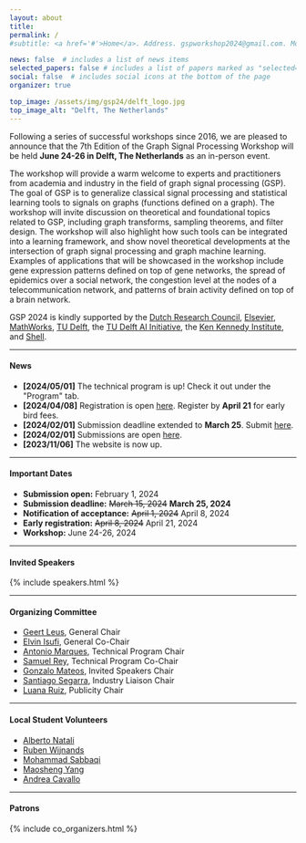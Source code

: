 ```yaml
---
layout: about
title: 
permalink: /
#subtitle: <a href='#'>Home</a>. Address. gspworkshop2024@gmail.com. Moto. Etc.

news: false  # includes a list of news items
selected_papers: false # includes a list of papers marked as "selected={true}"
social: false  # includes social icons at the bottom of the page
organizer: true

top_image: /assets/img/gsp24/delft_logo.jpg
top_image_alt: "Delft, The Netherlands"
---
```


Following a series of successful workshops since 2016, we are pleased to announce that the 7th Edition of the Graph Signal Processing Workshop will be held **June 24-26 in Delft, The Netherlands** as an in-person event.

The workshop will provide a warm welcome to experts and practitioners from academia and industry in the field of graph signal processing (GSP). The goal of GSP is to generalize classical signal processing and statistical learning tools to signals on graphs (functions defined on a graph). The workshop will invite discussion on theoretical and foundational topics related to GSP, including graph transforms, sampling theorems, and filter design. The workshop will also highlight how such tools can be integrated into a learning framework, and show novel theoretical developments at the intersection of graph signal processing and graph machine learning. Examples of applications that will be showcased in the workshop include gene expression patterns defined on top of gene networks, the spread of epidemics over a social network, the congestion level at the nodes of a telecommunication network, and patterns of brain activity defined on top of a brain network.

GSP 2024 is kindly supported by the [Dutch Research Council](https://www.nwo.nl/), [Elsevier](https://www.sciencedirect.com/journal/science-talks), [MathWorks](https://www.mathworks.com/), [TU Delft](https://www.tudelft.nl/en/), the [TU Delft AI Initiative](https://www.tudelft.nl/en/ai/tu-delft-ai-initiative), the [Ken Kennedy Institute](https://kenkennedy.rice.edu/), and [Shell](https://www.shell.com/).


---
#### News
+ **[2024/05/01]** The technical program is up! Check it out under the "Program" tab.
+ **[2024/04/08]** Registration is open [here](https://www.aanmelder.nl/153767). Register by **April 21** for early bird fees.
+ **[2024/02/01]** Submission deadline extended to **March 25**. Submit [here](https://cmt3.research.microsoft.com/GSP2024).
+ **[2024/02/01]** Submissions are open [here](https://cmt3.research.microsoft.com/GSP2024).
+ **[2023/11/06]** The website is now up.


---
#### Important Dates
+ **Submission open:** February 1, 2024
+ **Submission deadline:** ~~March 15, 2024~~ **March 25, 2024**
+ **Notification of acceptance:** ~~April 1, 2024~~ April 8, 2024
+ **Early registration:** ~~April 8, 2024~~ April 21, 2024
+ **Workshop:** June 24-26, 2024


---
#### Invited Speakers

<!---
+ [Sergio Barbarossa](https://sites.google.com/a/uniroma1.it/sergiobarbarossa/home) (Sapienza University of Rome)
+ [Georgios B. Giannakis](https://spincom.umn.edu/) (University of Minnesota)
+ [Francesca Parise](https://sites.coecis.cornell.edu/parise/) (Cornell University)
+ [Stefan Vlaski](https://stefanvlaski.github.io/) (Imperial College London)
+ [Smita Krishnaswamy](https://krishnaswamylab.org/) (Yale University)
+ [Piet Van Mieghem](https://www.nas.ewi.tudelft.nl/people/Piet/) (TU Delft)
--->

{% include speakers.html %}


---
#### Organizing Committee
+ [Geert Leus](https://sps.ewi.tudelft.nl/People/bio.php?id=3), General Chair
+ [Elvin Isufi](https://sites.google.com/site/elvinisufihp/), General Co-Chair
+ [Antonio Marques](https://www.tsc.urjc.es/~amarques/), Technical Program Chair
+ [Samuel Rey](https://gestion2.urjc.es/pdi/ver/samuel.rey.escudero), Technical Program Co-Chair
+ [Gonzalo Mateos](https://www.hajim.rochester.edu/ece/sites/gmateos/), Invited Speakers Chair
+ [Santiago Segarra](https://segarra.rice.edu/), Industry Liaison Chair
+ [Luana Ruiz](https://luanaruiz9.github.io), Publicity Chair


---
#### Local Student Volunteers
+ [Alberto Natali](https://sps.ewi.tudelft.nl/People/bio.php?id=657)
+ [Ruben Wijnands](https://sps.ewi.tudelft.nl/People/bio.php?id=867)
+ [Mohammad Sabbaqi](https://www.tudelft.nl/ewi/over-de-faculteit/afdelingen/intelligent-systems/multimedia-computing/people/mohammad-sabbaqi)
+ [Maosheng Yang](https://www.tudelft.nl/ewi/over-de-faculteit/afdelingen/intelligent-systems/multimedia-computing/people/maosheng-yang)
+ [Andrea Cavallo](https://www.tudelft.nl/ewi/over-de-faculteit/afdelingen/intelligent-systems/multimedia-computing/people/andrea-cavallo)

---
#### Patrons

{% include co_organizers.html %}

